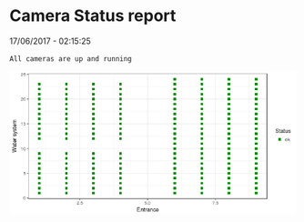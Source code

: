 Camera Status report
================
17/06/2017 - 02:15:25

    All cameras are up and running

![](camreport_files/figure-markdown_github/unnamed-chunk-2-1.png)
